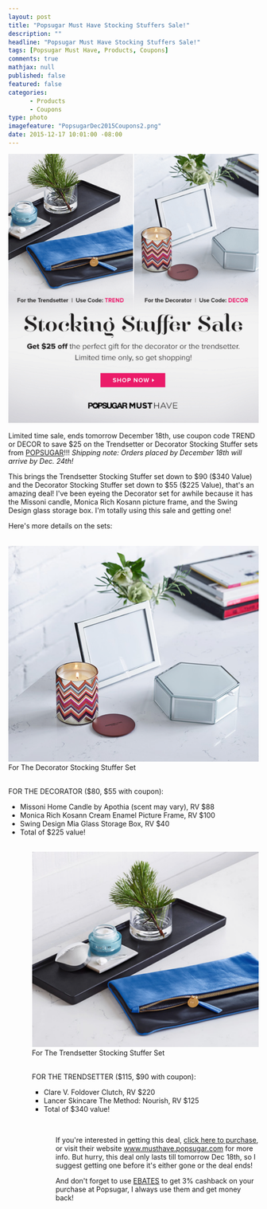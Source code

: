 ```yaml
---
layout: post
title: "Popsugar Must Have Stocking Stuffers Sale!"
description: ""
headline: "Popsugar Must Have Stocking Stuffers Sale!"
tags: [Popsugar Must Have, Products, Coupons]
comments: true
mathjax: null
published: false
featured: false
categories: 
      - Products
      - Coupons
type: photo
imagefeature: "PopsugarDec2015Coupons2.png"
date: 2015-12-17 10:01:00 -08:00
---
```


<center><a href="https://musthave.popsugar.com/p/monthly-subscription?utm_source=link&utm_medium=confirmation-page&utm_campaign=referral&utm_content=u:16301514" target="_blank">
<img src="/images/PopsugarDec2015Coupons2.png" border="0" style="border:none;max-width:100%;" alt="Popsugar Must Have Stocking Stuffers Sale" />
</a></center>

<p>Limited time sale, ends tomorrow December 18th, use coupon code TREND or DECOR to save $25 on the Trendsetter or Decorator Stocking Stuffer sets from <a href="https://musthave.popsugar.com/p/monthly-subscription?utm_source=link&utm_medium=confirmation-page&utm_campaign=referral&utm_content=u:16301514" target="_blank">POPSUGAR</a>!!! <i>Shipping note: Orders placed by December 18th will arrive by Dec. 24th!</i></p>

<p>This brings the Trendsetter Stocking Stuffer set down to $90 ($340 Value) and the Decorator Stocking Stuffer set down to $55 ($225 Value), that's an amazing deal! I've been eyeing the Decorator set for awhile because it has the Missoni candle, Monica Rich Kosann picture frame, and the Swing Design glass storage box. I'm totally using this sale and getting one!</p>

<p>Here's more details on the sets:</p>
<br>

<center><a href="https://musthave.popsugar.com/p/monthly-subscription?utm_source=link&utm_medium=confirmation-page&utm_campaign=referral&utm_content=u:16301514" target="_blank">
<img src="/images/PopsugarDec2015DecoratorSet.png" border="0" style="border:none;max-width:100%;" alt="Popsugar Must Have Stocking Stuffers Sale" />
</a></center>
<figcaption>For The Decorator Stocking Stuffer Set</figcaption>

<br>

<p>FOR THE DECORATOR ($80, $55 with coupon):</p>
<ul>
<li>Missoni Home Candle by Apothia (scent may vary), RV $88</li>
<li>Monica Rich Kosann Cream Enamel Picture Frame, RV $100</li>
<li>Swing Design Mia Glass Storage Box, RV $40</li>
<li>Total of $225 value!</li>
<ul>

<br>

<center><a href="https://musthave.popsugar.com/p/monthly-subscription?utm_source=link&utm_medium=confirmation-page&utm_campaign=referral&utm_content=u:16301514" target="_blank">
<img src="/images/PopsugarDec2015TrendsetterSet.png" border="0" style="border:none;max-width:100%;" alt="Popsugar Must Have Stocking Stuffers Sale" />
</a></center>
<figcaption>For The Trendsetter Stocking Stuffer Set</figcaption>

<br>

<p>FOR THE TRENDSETTER ($115, $90 with coupon):</p>
<ul>
<li>Clare V. Foldover Clutch, RV $220</li>
<li>Lancer Skincare The Method: Nourish, RV $125</li>
<li>Total of $340 value!</li>
<ul>

<br>

<p>If you're interested in getting this deal, <a href="https://musthave.popsugar.com/p/monthly-subscription?utm_source=link&utm_medium=confirmation-page&utm_campaign=referral&utm_content=u:16301514" target="_blank">click here to purchase</a>, or visit their website <a href="https://musthave.popsugar.com/p/monthly-subscription?utm_source=link&utm_medium=confirmation-page&utm_campaign=referral&utm_content=u:16301514" target="_blank">www.musthave.popsugar.com</a> for more info. But hurry, this deal only lasts till tomorrow Dec 18th, so I suggest getting one before it's either gone or the deal ends!</p>

<p>And don't forget to use <a href="<a href="https://musthave.popsugar.com/p/monthly-subscription?utm_source=link&utm_medium=confirmation-page&utm_campaign=referral&utm_content=u:16301514" target="_blank">EBATES</a> to get 3% cashback on your purchase at Popsugar, I always use them and get money back!</p>
